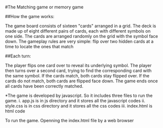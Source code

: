 #The Matching game or memory game 

##How the game works:

The game board consists of sixteen "cards" arranged in a grid. The deck is made up of eight different pairs of cards, each with different symbols on one side. The cards are arranged randomly on the grid with the symbol face down. The gameplay rules are very simple: flip over two hidden cards at a time to locate the ones that match

##Each turn:

The player flips one card over to reveal its underlying symbol.
The player then turns over a second card, trying to find the corresponding card with the same symbol.
If the cards match, both cards stay flipped over.
If the cards do not match, both cards are flipped face down.
The game ends once all cards have been correctly matched.

*The game is developed by javascript. So it includes three files to run the game.
   i. app.js is in js directory and it stores all the javascript codes
   ii. style.css is in css directory and it stores all the css codes
   iii. index.html is html code

To run the game. Openning the index.html file by a web browser 
